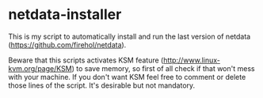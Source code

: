 # netdata-installer
This is my script to automatically install and run the last version of netdata (https://github.com/firehol/netdata).

Beware that this scripts activates KSM feature (http://www.linux-kvm.org/page/KSM) to save memory, so first of all check if that won't mess with your machine.
If you don't want KSM feel free to comment or delete those lines of the script. It's desirable but not mandatory.

